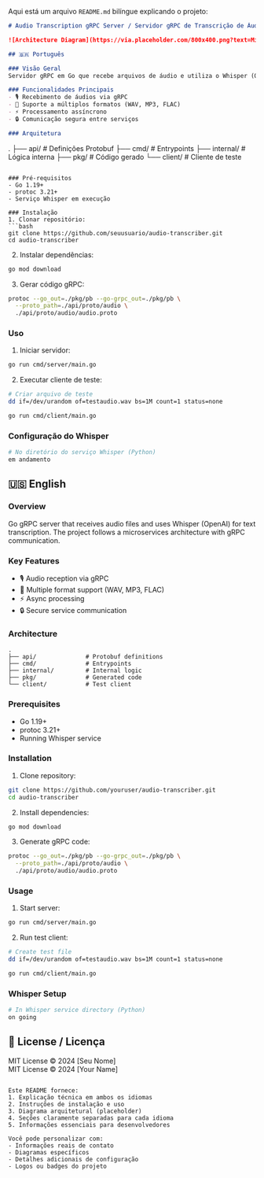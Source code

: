 Aqui está um arquivo `README.md` bilíngue explicando o projeto:

```markdown
# Audio Transcription gRPC Server / Servidor gRPC de Transcrição de Áudio

![Architecture Diagram](https://via.placeholder.com/800x400.png?text=Microservices+Architecture) <!-- Add real diagram if available -->

## 🇧🇷 Português

### Visão Geral
Servidor gRPC em Go que recebe arquivos de áudio e utiliza o Whisper (OpenAI) para transcrição em texto. O projeto segue uma arquitetura de microsserviços com comunicação gRPC.

### Funcionalidades Principais
- 🎙️ Recebimento de áudios via gRPC
- 🔄 Suporte a múltiplos formatos (WAV, MP3, FLAC)
- ⚡ Processamento assíncrono
- 🔒 Comunicação segura entre serviços

### Arquitetura
```
.
├── api/              # Definições Protobuf
├── cmd/              # Entrypoints
├── internal/         # Lógica interna
├── pkg/              # Código gerado
└── client/           # Cliente de teste
```

### Pré-requisitos
- Go 1.19+
- protoc 3.21+
- Serviço Whisper em execução

### Instalação
1. Clonar repositório:
```bash
git clone https://github.com/seuusuario/audio-transcriber.git
cd audio-transcriber
```

2. Instalar dependências:
```bash
go mod download
```

3. Gerar código gRPC:
```bash
protoc --go_out=./pkg/pb --go-grpc_out=./pkg/pb \
  --proto_path=./api/proto/audio \
  ./api/proto/audio/audio.proto
```

### Uso
1. Iniciar servidor:
```bash
go run cmd/server/main.go
```

2. Executar cliente de teste:
```bash
# Criar arquivo de teste
dd if=/dev/urandom of=testaudio.wav bs=1M count=1 status=none

go run cmd/client/main.go
```

### Configuração do Whisper
```bash
# No diretório do serviço Whisper (Python)
em andamento
```

## 🇺🇸 English

### Overview
Go gRPC server that receives audio files and uses Whisper (OpenAI) for text transcription. The project follows a microservices architecture with gRPC communication.

### Key Features
- 🎙️ Audio reception via gRPC
- 🔄 Multiple format support (WAV, MP3, FLAC)
- ⚡ Async processing
- 🔒 Secure service communication

### Architecture
```
.
├── api/              # Protobuf definitions
├── cmd/              # Entrypoints
├── internal/         # Internal logic
├── pkg/              # Generated code
└── client/           # Test client
```

### Prerequisites
- Go 1.19+
- protoc 3.21+
- Running Whisper service

### Installation
1. Clone repository:
```bash
git clone https://github.com/youruser/audio-transcriber.git
cd audio-transcriber
```

2. Install dependencies:
```bash
go mod download
```

3. Generate gRPC code:
```bash
protoc --go_out=./pkg/pb --go-grpc_out=./pkg/pb \
  --proto_path=./api/proto/audio \
  ./api/proto/audio/audio.proto
```

### Usage
1. Start server:
```bash
go run cmd/server/main.go
```

2. Run test client:
```bash
# Create test file
dd if=/dev/urandom of=testaudio.wav bs=1M count=1 status=none

go run cmd/client/main.go
```

### Whisper Setup
```bash
# In Whisper service directory (Python)
on going
```

## 📝 License / Licença
MIT License © 2024 [Seu Nome]  
MIT License © 2024 [Your Name]

```

Este README fornece:
1. Explicação técnica em ambos os idiomas
2. Instruções de instalação e uso
3. Diagrama arquitetural (placeholder)
4. Seções claramente separadas para cada idioma
5. Informações essenciais para desenvolvedores

Você pode personalizar com:
- Informações reais de contato
- Diagramas específicos
- Detalhes adicionais de configuração
- Logos ou badges do projeto